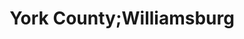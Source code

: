 ---
title: York County;Williamsburg
url: /york-county-williamsburg/
latitude: 37.344
longitude: -76.738
---